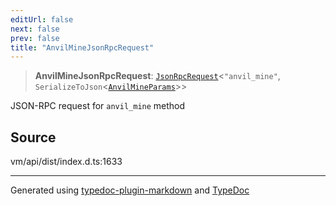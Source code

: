 ```yaml
---
editUrl: false
next: false
prev: false
title: "AnvilMineJsonRpcRequest"
---
```


> **AnvilMineJsonRpcRequest**: [`JsonRpcRequest`](/generated/type-aliases/jsonrpcrequest/)\<`"anvil_mine"`, `SerializeToJson`\<[`AnvilMineParams`](/generated/type-aliases/anvilmineparams/)\>\>

JSON-RPC request for `anvil_mine` method

## Source

vm/api/dist/index.d.ts:1633

***
Generated using [typedoc-plugin-markdown](https://www.npmjs.com/package/typedoc-plugin-markdown) and [TypeDoc](https://typedoc.org/)
